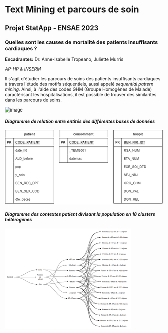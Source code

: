 # Text Mining et parcours de soin

## Projet StatApp - ENSAE 2023

### Quelles sont les causes de mortalité des patients insuffisants cardiaques ?

**Encadrantes:** Dr. Anne-Isabelle Tropeano, Juliette Murris

*AP-HP & INSERM*

Il s'agit d'étudier les parcours de soins des patients insuffisants cardiaques à travers l'étude des motifs séquentiels, aussi appelé *sequential pattern mining.*
Ainsi, à l'aide des codes GHM (Groupe Homogènes de Malade) caractérisant les hospitalisations, il est possible de trouver des similarités dans les parcours de soins.

![image](https://user-images.githubusercontent.com/85068746/215323235-b32799b9-c2b8-408c-9890-2a071c64f412.png)

#### *Diagramme de relation entre entités des différentes bases de données*

![erd](erd.png)

#### *Diagramme des contextes patient divisant la population en 18 clusters hétérogènes*

<img src="diagramme_contextes_patient.png"  width="80%">
